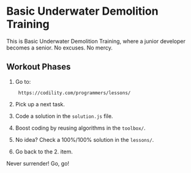 # Basic Underwater Demolition Training

This is Basic Underwater Demolition Training, where a junior developer becomes a senior. No excuses. No mercy.

## Workout Phases

1. Go to:

        https://codility.com/programmers/lessons/

1. Pick up a next task.
1. Code a solution in the `solution.js` file.
1. Boost coding by reusing algorithms in the `toolbox/`.
1. No idea? Check a 100%/100% solution in the `lessons/`.
1. Go back to the 2. item.

Never surrender! Go, go!
